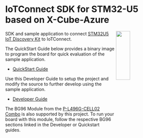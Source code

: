 # IoTConnect SDK for STM32-U5 based on X-Cube-Azure
<img src="IoTConnect/docs/media/top-90.png" width="30%" height="20%" align="right"/>

SDK and sample application to connect [STM32U5 IoT Discovery Kit](https://www.st.com/en/evaluation-tools/b-u585i-iot02a.html) to IoTConnect.

The QuickStart Guide below provides a binary image to program the board for quick evaluation of the sample application. 
* [QuickStart Guide](IoTConnect/docs/QUICKSTART.md)

Use this Developer Guide to setup the project and modify the source to further develop using the sample application.
* [Developer Guide](IoTConnect/docs/DEVELOPER_GUIDE.md)

The BG96 Module from the [P-L496G-CELL02 Combo](https://www.st.com/en/evaluation-tools/p-l496g-cell02.html) is also 
supported by this project. To run your board with this module, follow the respective BG96 sections linked in the Developer or Quickstart guides.
